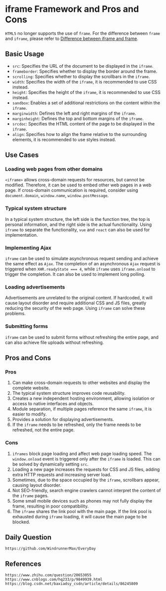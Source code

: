 # iframe Framework and Pros and Cons

`HTML5` no longer supports the use of `frame`. For the difference between `frame` and `iframe`, please refer to [Difference between iframe and frame](https://www.cnblogs.com/songzhixue/p/11261118.html).

## Basic Usage
* `src`: Specifies the URL of the document to be displayed in the `iframe`.
* `frameborder`: Specifies whether to display the border around the frame.
* `scrolling`: Specifies whether to display the scrollbars in the `iframe`.
* `width`: Specifies the width of the `iframe`, it is recommended to use CSS instead.
* `height`: Specifies the height of the `iframe`, it is recommended to use CSS instead.
* `sandbox`: Enables a set of additional restrictions on the content within the `iframe`.
* `marginwidth`: Defines the left and right margins of the `iframe`.
* `marginheight`: Defines the top and bottom margins of the `iframe`.
* `srcdoc`: Specifies the HTML content of the page to be displayed in the `iframe`.
* `align`: Specifies how to align the frame relative to the surrounding elements, it is recommended to use styles instead.

## Use Cases

### Loading web pages from other domains
`<iframe>` allows cross-domain requests for resources, but cannot be modified. Therefore, it can be used to embed other web pages in a web page. If cross-domain communication is required, consider using `document.domain`, `window.name`, `window.postMessage`.

### Typical system structure
In a typical system structure, the left side is the function tree, the top is personal information, and the right side is the actual functionality. Using `iframe` to separate the functionality, `vue` and `react` can also be used for implementation.

### Implementing Ajax
`iframe` can be used to simulate asynchronous request sending and achieve the same effect as `Ajax`. The completion of an asynchronous `Ajax` request is triggered when `XHR.readyState === 4`, while `iframe` uses `iframe.onload` to trigger the completion. It can also be used to implement long polling.

### Loading advertisements
Advertisements are unrelated to the original content. If hardcoded, it will cause layout disorder and require additional CSS and JS files, greatly reducing the security of the web page. Using `iframe` can solve these problems.

### Submitting forms
`iframe` can be used to submit forms without refreshing the entire page, and can also achieve file uploads without refreshing.

## Pros and Cons

### Pros
1. Can make cross-domain requests to other websites and display the complete website.
2. The typical system structure improves code reusability.
3. Creates a new independent hosting environment, allowing isolation or access to native interfaces and objects.
4. Module separation, if multiple pages reference the same `iframe`, it is easier to modify.
5. Provides a solution for displaying advertisements.
6. If the `iframe` needs to be refreshed, only the frame needs to be refreshed, not the entire page.

### Cons
1. `iframes` block page loading and affect web page loading speed. The `window.onload` event is triggered only after the `iframe` is loaded. This can be solved by dynamically setting `src`.
2. Loading a new page increases the requests for CSS and JS files, adding extra HTTP requests and increasing server load.
3. Sometimes, due to the space occupied by the `iframe`, scrollbars appear, causing layout disorder.
4. Not SEO-friendly, search engine crawlers cannot interpret the content of the `iframe` pages.
5. Some small mobile devices such as phones may not fully display the frame, resulting in poor compatibility.
6. The `iframe` shares the link pool with the main page. If the link pool is exhausted during `iframe` loading, it will cause the main page to be blocked.

## Daily Question

```
https://github.com/WindrunnerMax/EveryDay
```

## References

```
https://www.zhihu.com/question/20653055
https://www.cnblogs.com/hq233/p/9849939.html
https://blog.csdn.net/baxiadsy_csdn/article/details/86245809
```
